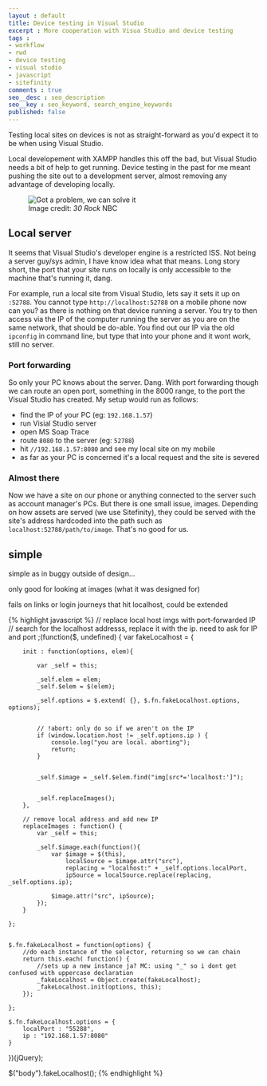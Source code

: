 ```yaml
---
layout : default
title: Device testing in Visual Studio
excerpt : More cooperation with Visua Studio and device testing
tags :
- workflow
- rwd
- device testing
- visual studio
- javascript
- sitefinity
comments : true
seo__desc : seo_description
seo__key : seo_keyword, search_engine_keywords
published: false
---
```

Testing local sites on devices is not as straight-forward as you'd expect it to be when using Visual Studio.

<!-- /intro -->

Local developement with XAMPP handles this off the bad, but Visual Studio needs a bit of help to get running. Device testing in the past for me meant pushing the site out to a development server, almost removing any advantage of developing locally. 
<figure>
	<img src="http://www.politicspa.com/wp-content/uploads/2013/01/Problem-Solvers-30-Rock.jpg" alt="Got a problem, we can solve it"/>
	<footer>Image credit: <cite>30 Rock</cite> NBC</footer>
</figure>

## Local server
It seems that Visual Studio's developer engine is a restricted ISS. Not being a server guy/sys admin, I have know idea what that means. Long story short, the port that your site runs on locally is only accessible to the machine that's running it, dang.

For example, run a local site from Visual Studio, lets say it sets it up on `:52788`. You cannot type `http://localhost:52788` on a mobile phone now can you? as there is nothing on that device running a server. You try to then access via the IP of the computer running the server as you are on the same network, that should be do-able. You find out our IP via the old `ipconfig` in command line, but type that into your phone and it wont work, still no server. 

### Port forwarding
So only your PC knows about the server. Dang. With port forwarding though we can route an open port, something in the 8000 range, to the port the Visual Studio has created. My setup would run as follows:

* find the IP of your PC (eg: `192.168.1.57`)
* run Visial Studio server
* open MS Soap Trace
* route `8080` to the server (eg: `52788`)
* hit `//192.168.1.57:8080` and see my local site on my mobile
* as far as your PC is concerned it's a local request and the site is severed
 

### Almost there
Now we have a site on our phone or anything connected to the server such as account manager's PCs. But there is one small issue, images. Depending on how assets are served (we use Sitefinity), they could be served with the site's address hardcoded into the path such as `localhost:52788/path/to/image`. That's no good for us. 


## simple
simple as in buggy outside of design...

only good for looking at images (what it was designed for)

fails on links or login journeys that hit localhost, could be extended


{% highlight javascript %}
//  replace local host imgs with port-forwarded IP
// search for the localhost addresss, replace it with the ip. need to ask for IP and port
;(function($, undefined) {
	var fakeLocalhost = {
		
		init : function(options, elem){

			var _self = this;

			_self.elem = elem;
			_self.$elem = $(elem);

			_self.options = $.extend( {}, $.fn.fakeLocalhost.options, options);


			// !abort: only do so if we aren't on the IP
			if (window.location.host != _self.options.ip ) {
				console.log("you are local. aborting");
				return;
			}


			_self.$image = _self.$elem.find("img[src*='localhost:']");


			_self.replaceImages();
		},

		// remove local address and add new IP
		replaceImages : function() {
			var _self = this;

			_self.$image.each(function(){
				var $image = $(this),
					localSource = $image.attr("src"),
					replacing = "localhost:" + _self.options.localPort,
					ipSource = localSource.replace(replacing, _self.options.ip);

				$image.attr("src", ipSource);
			});
		}

	};
	

	$.fn.fakeLocalhost = function(options) {
		//do each instance of the selector, returning so we can chain
		return this.each( function() {
			//sets up a new instance ja? MC: using "_" so i dont get confused with uppercase declaration
			_fakeLocalhost = Object.create(fakeLocalhost);
			_fakeLocalhost.init(options, this);
		});

	};

	$.fn.fakeLocalhost.options = {
		localPort : "55288",
		ip : "192.168.1.57:8080"
	}
})(jQuery);

$("body").fakeLocalhost();
{% endhighlight %}
